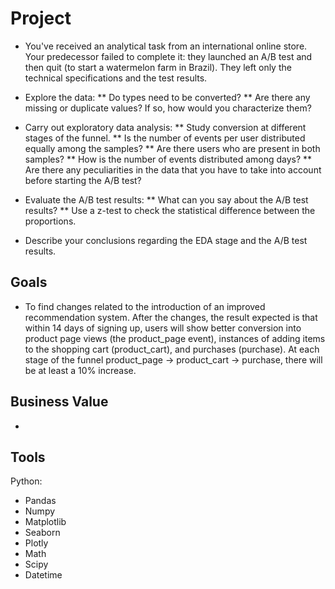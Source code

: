 # Project

- You've received an analytical task from an international online store. Your predecessor failed to complete it: they launched an A/B test and then quit (to start a watermelon farm in Brazil). They left only the technical specifications and the test results.

- Explore the data:
** Do types need to be converted?
** Are there any missing or duplicate values? If so, how would you characterize them?

- Carry out exploratory data analysis:
** Study conversion at different stages of the funnel.
** Is the number of events per user distributed equally among the samples?
** Are there users who are present in both samples?
** How is the number of events distributed among days?
** Are there any peculiarities in the data that you have to take into account before starting the A/B test?

- Evaluate the A/B test results:
** What can you say about the A/B test results?
** Use a z-test to check the statistical difference between the proportions.

- Describe your conclusions regarding the EDA stage and the A/B test results.

## Goals

- To find changes related to the introduction of an improved recommendation system. After the changes, the result expected is that within 14 days of signing up, users will show better conversion into product page views (the product_page event), instances of adding items to the shopping cart (product_cart), and purchases (purchase). At each stage of the funnel product_page → product_cart → purchase, there will be at least a 10% increase.

## Business Value

- 

## Tools

Python:
- Pandas
- Numpy
- Matplotlib
- Seaborn
- Plotly
- Math
- Scipy
- Datetime
